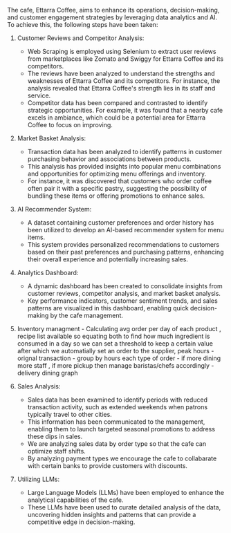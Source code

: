 The cafe, Ettarra Coffee, aims to enhance its operations, decision-making, and customer engagement strategies by leveraging data analytics and AI. To achieve this, the following steps have been taken:

1. Customer Reviews and Competitor Analysis:
   - Web Scraping is employed using Selenium to extract user reviews from marketplaces like Zomato and Swiggy for Ettarra Coffee and its competitors.
   - The reviews have been analyzed to understand the strengths and weaknesses of Ettarra Coffee and its competitors. For instance, the analysis revealed that Ettarra Coffee's strength lies in its staff and service.
   - Competitor data has been compared and contrasted to identify strategic opportunities. For example, it was found that a nearby cafe excels in ambiance, which could be a potential area for Ettarra Coffee to focus on improving.

2. Market Basket Analysis:
   - Transaction data has been analyzed to identify patterns in customer purchasing behavior and associations between products.
   - This analysis has provided insights into popular menu combinations and opportunities for optimizing menu offerings and inventory.
   - For instance, it was discovered that customers who order coffee often pair it with a specific pastry, suggesting the possibility of bundling these items or offering promotions to enhance sales.

3. AI Recommender System:
   - A dataset containing customer preferences and order history has been utilized to develop an AI-based recommender system for menu items.
   - This system provides personalized recommendations to customers based on their past preferences and purchasing patterns, enhancing their overall experience and potentially increasing sales.

4. Analytics Dashboard:
   - A dynamic dashboard has been created to consolidate insights from customer reviews, competitor analysis, and market basket analysis.
   - Key performance indicators, customer sentiment trends, and sales patterns are visualized in this dashboard, enabling quick decision-making by the cafe management.

5. Inventory managment - Calculating avg order per day of each product , recipe list available so equating both to find how much ingredient is consumed in a day so we can set a threshold to keep a certain value after which we automatially set an order to the supplier,
peak hours - orignal transaction -  group by hours each type of order - if more dining more staff , if more pickup then manage baristas/chefs accordingly - delivery dining graph


6. Sales Analysis:
   - Sales data has been examined to identify periods with reduced transaction activity, such as extended weekends when patrons typically travel to other cities.
   - This information has been communicated to the management, enabling them to launch targeted seasonal promotions to address these dips in sales.
   - We are analyzing sales data by order type so that the cafe can optimize staff shifts.
   - By analyzing payment types we encourage the cafe to collabarate with certain banks to provide customers with discounts.

7. Utilizing LLMs:
   - Large Language Models (LLMs) have been employed to enhance the analytical capabilities of the cafe.
   - These LLMs have been used to curate detailed analysis of the data, uncovering hidden insights and patterns that can provide a competitive edge in decision-making.

